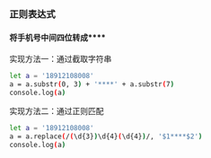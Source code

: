 ### 正则表达式

#### 将手机号中间四位转成****

实现方法一：通过截取字符串
```bash
let a = '18912108008'
a = a.substr(0, 3) + '****' + a.substr(7)
console.log(a)
```

实现方法二：通过正则匹配
```bash
let a = '18912108008'
a = a.replace(/(\d{3})\d{4}(\d{4})/, '$1****$2')
console.log(a)
```
